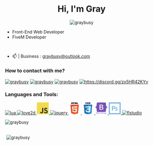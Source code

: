 <h1 align="center">Hi, I'm Gray</h1>
<p align="left"></p>

<p align="center"> <img src="https://komarev.com/ghpvc/?username=arafbusy&label=Profile%20views&color=red&style=flat" alt="graybusy" /> </p>

- Front-End Web Developer
- FiveM Developer

<br>

- 📫 | Business : graybusy@outlook.com

<h3 align="left">How to contact with me?</h3>
<p align="left">
<a href="https://twitter.com/graythebusy" target="blank"><img align="center" src="https://raw.githubusercontent.com/rahuldkjain/github-profile-readme-generator/master/src/images/icons/Social/twitter.svg" alt="graybusy" height="30" width="40" /></a>
<a href="https://instagram.com/graythebusy" target="blank"><img align="center" src="https://raw.githubusercontent.com/rahuldkjain/github-profile-readme-generator/master/src/images/icons/Social/instagram.svg" alt="graybusy" height="30" width="40" /></a>
<a href="https://www.youtube.com/channel/UCjhml8LrECO1pFrsv2iNxZg" target="blank"><img align="center" src="https://raw.githubusercontent.com/rahuldkjain/github-profile-readme-generator/master/src/images/icons/Social/youtube.svg" alt="graybusy" height="30" width="40" /></a>
<a href="https://discord.gg/https://discord.gg/zx5HR42KYv" target="blank"><img align="center" src="https://raw.githubusercontent.com/rahuldkjain/github-profile-readme-generator/master/src/images/icons/Social/discord.svg" alt="https://discord.gg/zx5HR42KYv" height="30" width="40" /></a>
</p>

<h3 align="left">Languages and Tools:</h3>
<p align="left">
    <a href="https://www.lua.org" target="_blank">
        <img src="https://upload.wikimedia.org/wikipedia/commons/thumb/c/cf/Lua-Logo.svg/1200px-Lua-Logo.svg.png" alt="lua" width="40" height="40">
    </a>
    <a href="https://love2d.org" target="_blank">
        <img src="https://dashboard.snapcraft.io/site_media/appmedia/2018/05/icon_QyS3RIm.png" alt="love2d" width="40" height="40"/>
    </a>
    <a href="https://developer.mozilla.org/en-US/docs/Web/JavaScript" target="_blank">
        <img src="https://raw.githubusercontent.com/devicons/devicon/master/icons/javascript/javascript-original.svg" alt="javascript" width="40" height="40"/>
    </a>
    <a href="https://jquery.com" target="_blank">
        <img src="http://lz3g.com/wp-content/uploads/687474703a2f2f707265636973696f6e2d736f6674776172652e636f6d2f77702d636f6e74656e742f75706c6f6164732f323031342f30342f6a5175726572792e676966.gif" alt="jquery" width="40" height="40"/>
    </a>
    <a href="https://www.w3schools.com/html/" target="_blank">
        <img src="https://raw.githubusercontent.com/devicons/devicon/master/icons/html5/html5-original-wordmark.svg" alt="html5" width="40" height="40"/>
    </a>
    <a href="https://www.w3schools.com/css/" target="_blank">
        <img src="https://raw.githubusercontent.com/devicons/devicon/master/icons/css3/css3-original-wordmark.svg" alt="css3" width="40"    height="40"/>
    </a>
    <a href="https://getbootstrap.com" target="_blank">
        <img src="https://raw.githubusercontent.com/devicons/devicon/master/icons/bootstrap/bootstrap-plain-wordmark.svg" alt="bootstrap" width="40" height="40"/>
    </a>
    <a href="https://www.photoshop.com/en" target="_blank">
        <img src="https://raw.githubusercontent.com/devicons/devicon/master/icons/photoshop/photoshop-line.svg" alt="photoshop" width="40" height="40"/>
    </a>
    <a href="https://www.image-line.com" target="_blank">
        <img src="https://www.image-line.com/wp-content/themes/intracto/build/images/fl-fruit-logo.png" alt="flstudio" height="40"/>
    </a>
</p>

<p><img align="left" src="https://github-readme-stats.vercel.app/api/top-langs?username=GrayBusy&show_icons=true&locale=en&layout=compact" alt="graybusy" /></p>

<br>
<br>

<p>&nbsp;<img align="center" src="https://github-readme-stats.vercel.app/api?username=GrayBusy&show_icons=true&locale=en" alt="graybusy" /></p>
